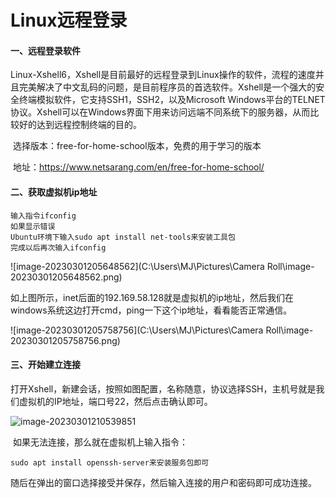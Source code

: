 # Linux远程登录



#### 一、远程登录软件

​	Linux-Xshell6，Xshell是目前最好的远程登录到Linux操作的软件，流程的速度并且完美解决了中文乱码的问题，是目前程序员的首选软件。Xshell是一个强大的安全终端模拟软件，它支持SSH1，SSH2，以及Microsoft Windows平台的TELNET协议。Xshell可以在Windows界面下用来访问远端不同系统下的服务器，从而比较好的达到远程控制终端的目的。

​	选择版本：free-for-home-school版本，免费的用于学习的版本

​	地址：https://www.netsarang.com/en/free-for-home-school/

#### 二、获取虚拟机ip地址

```
输入指令ifconfig
如果显示错误
Ubuntu环境下输入sudo apt install net-tools来安装工具包
完成以后再次输入ifconfig
```

![image-20230301205648562](C:\Users\MJ\Pictures\Camera Roll\image-20230301205648562.png)

​	如上图所示，inet后面的192.169.58.128就是虚拟机的ip地址，然后我们在windows系统这边打开cmd，ping一下这个ip地址，看看能否正常通信。

![image-20230301205758756](C:\Users\MJ\Pictures\Camera Roll\image-20230301205758756.png)

#### 三、开始建立连接

​	打开Xshell，新建会话，按照如图配置，名称随意，协议选择SSH，主机号就是我们虚拟机的IP地址，端口号22，然后点击确认即可。

![image-20230301210539851](C:\Users\MJ\AppData\Roaming\Typora\typora-user-images\image-20230301210539851.png)

​	如果无法连接，那么就在虚拟机上输入指令：

```
sudo apt install openssh-server来安装服务包即可
```

​	随后在弹出的窗口选择接受并保存，然后输入连接的用户和密码即可成功连接。